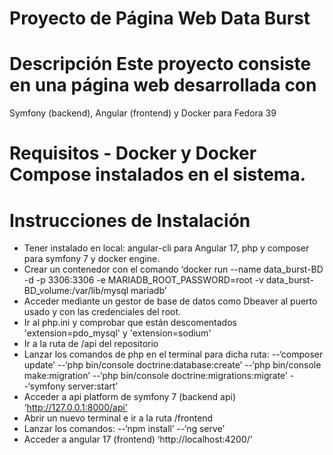 # Proyecto de Página Web Data Burst

# Descripción Este proyecto consiste en una página web desarrollada con

Symfony (backend), Angular (frontend) y Docker para Fedora 39

# Requisitos - Docker y Docker Compose instalados en el sistema.

# Instrucciones de Instalación

- Tener instalado en local: angular-cli para Angular 17, php y composer para symfony 7 y docker engine.
- Crear un contenedor con el comando ‘docker run --name data_burst-BD -d -p 3306:3306 -e MARIADB_ROOT_PASSWORD=root -v data_burst-BD_volume:/var/lib/mysql mariadb’
- Acceder mediante un gestor de base de datos como Dbeaver al puerto usado y con las credenciales del root.
- Ir al php.ini y comprobar que están descomentados 'extension=pdo_mysql' y 'extension=sodium'
- Ir a la ruta de /api del repositorio
- Lanzar los comandos de php en el terminal para dicha ruta:
  --‘composer update’
  --‘php bin/console doctrine:database:create’
  --‘php bin/console make:migration’
  --‘php bin/console doctrine:migrations:migrate’
  --‘symfony server:start’
- Acceder a api platform de symfony 7 (backend api) ‘http://127.0.0.1:8000/api’
- Abrir un nuevo terminal e ir a la ruta /frontend
- Lanzar los comandos:
  --‘npm install’
  --‘ng serve’
- Acceder a angular 17 (frontend) ‘http://localhost:4200/’
